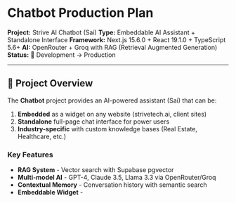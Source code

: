 # Chatbot Production Plan

**Project:** Strive AI Chatbot (Sai)
**Type:** Embeddable AI Assistant + Standalone Interface
**Framework:** Next.js 15.6.0 + React 19.1.0 + TypeScript 5.6+
**AI:** OpenRouter + Groq with RAG (Retrieval Augmented Generation)
**Status:** 🚧 Development → Production

---

## 🎯 Project Overview

The **Chatbot** project provides an AI-powered assistant (Sai) that can be:
1. **Embedded** as a widget on any website (strivetech.ai, client sites)
2. **Standalone** full-page chat interface for power users
3. **Industry-specific** with custom knowledge bases (Real Estate, Healthcare, etc.)

### Key Features
- **RAG System** - Vector search with Supabase pgvector
- **Multi-model AI** - GPT-4, Claude 3.5, Llama 3.3 via OpenRouter/Groq
- **Contextual Memory** - Conversation history with semantic search
- **Embeddable Widget** - <script> tag integration
- **Industry Customization** - Industry-specific knowledge & responses
- **Real-time Streaming** - Token-by-token response streaming

---

## 📁 Current Structure Analysis

### ✅ What's Correct

```
(chatbot)/
├── app/                           # Next.js App Router ✅
│   ├── full/                     # Full-page chat interface ✅
│   ├── widget/                   # Embeddable widget ✅
│   ├── constants/                # App constants ✅
│   ├── features/                 # Feature modules ✅
│   ├── industries/               # Industry customizations ✅
│   │   ├── real-estate/
│   │   └── strive/
│   ├── schemas/                  # Zod validation schemas ✅
│   ├── services/                 # Service layer ✅
│   └── styling/                  # Layout & styles ⚠️
│       └── layout.tsx            # Should be at app/layout.tsx
│
├── components/                    # UI components ✅
│   └── UI/                       # Reusable components ✅
│
├── lib/                          # Business logic ✅
│   └── (empty)                   # Needs to be populated
│
├── types/                        # TypeScript types ✅
│
├── scripts/                      # Utility scripts ✅
│   ├── generate-embeddings.ts   # RAG embedding generation ✅
│   └── test-vector-search.ts    # RAG testing ✅
│
├── __tests__/                    # Test suites ✅
│
├── SUPABASE-RAG-SETUP.sql       # RAG database setup ✅
└── SUPABASE-RAG-SETUP-EXECUTE.sql ✅
```

### 🔴 CRITICAL ISSUES

#### Issue #1: Missing Root Files (BREAKS Next.js)

```
❌ MISSING at app/:
- app/layout.tsx (exists in app/styling/, needs to move)
- app/page.tsx (doesn't exist - need to create)
- app/globals.css (doesn't exist - need to create)
- app/favicon.ico (doesn't exist - need to add)
```

**Why this breaks Next.js:**
- Next.js REQUIRES `app/layout.tsx` at root level
- Without `app/page.tsx`, there's no root route
- App won't build or run correctly

**Impact:** Critical - app currently can't start ⚠️

#### Issue #2: Empty lib/ Directory

```
⚠️ lib/ folder is empty
Should contain:
- lib/ai/ - AI model integration
- lib/rag/ - Vector search & embeddings
- lib/database/ - Prisma client
- lib/supabase/ - Supabase client
- lib/utils/ - Helper functions
```

#### Issue #3: No Prisma Integration

```
❌ Not using shared Prisma schema
Needs to connect to: ../shared/prisma/schema.prisma
```

#### Issue #4: Environment Variables

```
❌ Has .env (should be .env.local and gitignored)
❌ Missing .env.example
```

---

## 🚀 Phase 1: Critical Fixes (DO IMMEDIATELY)

### Step 1.1: Fix Next.js Structure ⚠️ URGENT

```bash
# Run from (chatbot)/ directory

# Move layout from styling/ to app/ root
mv app/styling/layout.tsx app/layout.tsx

# Delete styling folder
rm -rf app/styling/

# Create root page.tsx
cat > app/page.tsx << 'EOF'
import { redirect } from 'next/navigation';

export default function RootPage() {
  // Redirect to full chat interface by default
  redirect('/full');
}
EOF

# Create globals.css
cat > app/globals.css << 'EOF'
@tailwind base;
@tailwind components;
@tailwind utilities;

@layer base {
  :root {
    --background: 0 0% 100%;
    --foreground: 222.2 84% 4.9%;
    --card: 0 0% 100%;
    --card-foreground: 222.2 84% 4.9%;
    --popover: 0 0% 100%;
    --popover-foreground: 222.2 84% 4.9%;
    --primary: 222.2 47.4% 11.2%;
    --primary-foreground: 210 40% 98%;
    --secondary: 210 40% 96.1%;
    --secondary-foreground: 222.2 47.4% 11.2%;
    --muted: 210 40% 96.1%;
    --muted-foreground: 215.4 16.3% 46.9%;
    --accent: 210 40% 96.1%;
    --accent-foreground: 222.2 47.4% 11.2%;
    --destructive: 0 84.2% 60.2%;
    --destructive-foreground: 210 40% 98%;
    --border: 214.3 31.8% 91.4%;
    --input: 214.3 31.8% 91.4%;
    --ring: 222.2 84% 4.9%;
    --radius: 0.5rem;
  }

  .dark {
    --background: 222.2 84% 4.9%;
    --foreground: 210 40% 98%;
    --card: 222.2 84% 4.9%;
    --card-foreground: 210 40% 98%;
    --popover: 222.2 84% 4.9%;
    --popover-foreground: 210 40% 98%;
    --primary: 210 40% 98%;
    --primary-foreground: 222.2 47.4% 11.2%;
    --secondary: 217.2 32.6% 17.5%;
    --secondary-foreground: 210 40% 98%;
    --muted: 217.2 32.6% 17.5%;
    --muted-foreground: 215 20.2% 65.1%;
    --accent: 217.2 32.6% 17.5%;
    --accent-foreground: 210 40% 98%;
    --destructive: 0 62.8% 30.6%;
    --destructive-foreground: 210 40% 98%;
    --border: 217.2 32.6% 17.5%;
    --input: 217.2 32.6% 17.5%;
    --ring: 212.7 26.8% 83.9%;
  }
}

@layer base {
  * {
    @apply border-border;
  }
  body {
    @apply bg-background text-foreground;
  }
}
EOF

# Update layout.tsx to import globals.css
```

Update `app/layout.tsx`:
```typescript
import type { Metadata } from 'next';
import { Inter } from 'next/font/google';
import './globals.css';

const inter = Inter({
  subsets: ['latin'],
  variable: '--font-sans',
});

export const metadata: Metadata = {
  title: 'Sai - AI Assistant by Strive Tech',
  description: 'Intelligent AI chatbot with industry-specific knowledge',
};

export default function RootLayout({
  children,
}: {
  children: React.ReactNode;
}) {
  return (
    <html lang="en" suppressHydrationWarning>
      <body className={`${inter.variable} font-sans antialiased`}>
        {children}
      </body>
    </html>
  );
}
```

### Step 1.2: Setup Shared Database Connection

Update `package.json` scripts:
```json
{
  "scripts": {
    "dev": "next dev --turbopack",
    "build": "next build --turbopack",
    "start": "next start",
    "lint": "eslint",
    "lint:fix": "eslint --fix",
    "type-check": "tsc --noEmit",
    "test": "jest",
    "test:watch": "jest --watch",
    "test:coverage": "jest --coverage",
    "prisma:generate": "prisma generate --schema=../shared/prisma/schema.prisma",
    "prisma:studio": "prisma studio --schema=../shared/prisma/schema.prisma",
    "rag:setup": "psql $DATABASE_URL -f SUPABASE-RAG-SETUP-EXECUTE.sql",
    "rag:generate-embeddings": "tsx scripts/generate-embeddings.ts",
    "rag:test-search": "tsx scripts/test-vector-search.ts"
  }
}
```

Then:
```bash
npm run prisma:generate
```

### Step 1.3: Create lib/ Structure

```bash
# Create necessary lib directories
mkdir -p lib/ai
mkdir -p lib/rag
mkdir -p lib/database
mkdir -p lib/supabase
mkdir -p lib/utils
```

Create `lib/database/prisma.ts`:
```typescript
import { PrismaClient } from '@prisma/client';

const globalForPrisma = globalThis as unknown as {
  prisma: PrismaClient | undefined;
};

export const prisma =
  globalForPrisma.prisma ??
  new PrismaClient({
    log: process.env.NODE_ENV === 'development'
      ? ['query', 'error', 'warn']
      : ['error'],
  });

if (process.env.NODE_ENV !== 'production') {
  globalForPrisma.prisma = prisma;
}
```

Create `lib/supabase/client.ts`:
```typescript
import { createClient } from '@supabase/supabase-js';

export const supabase = createClient(
  process.env.NEXT_PUBLIC_SUPABASE_URL!,
  process.env.NEXT_PUBLIC_SUPABASE_ANON_KEY!
);
```

### Step 1.4: Environment Variables

```bash
# Rename .env to .env.local
mv .env .env.local

# Create .env.example
cat > .env.example << 'EOF'
# Database (Supabase PostgreSQL via shared schema)
DATABASE_URL="postgresql://user:password@host:5432/db?schema=public"
DIRECT_URL="postgresql://user:password@host:5432/db"

# Supabase
NEXT_PUBLIC_SUPABASE_URL="https://xxxxx.supabase.co"
NEXT_PUBLIC_SUPABASE_ANON_KEY="eyJhbGci..."
SUPABASE_SERVICE_ROLE_KEY="eyJhbGci..." # Server-only

# AI Providers
OPENROUTER_API_KEY="sk-or-..."
GROQ_API_KEY="gsk_..."

# RAG Configuration
EMBEDDING_MODEL="text-embedding-3-small"
VECTOR_DIMENSIONS=1536

# App
NEXT_PUBLIC_CHATBOT_URL="http://localhost:3000"
NODE_ENV="development"
EOF
```

### Step 1.5: Verify Build

```bash
# Clean install
rm -rf node_modules .next
npm install

# Type check
npm run type-check

# Build
npm run build
```

---

## 🧠 Phase 2: RAG (Retrieval Augmented Generation) System

### 2.1: Vector Database Setup

The `SUPABASE-RAG-SETUP-EXECUTE.sql` file already exists. Run it:

```bash
# Setup pgvector extension and tables
npm run rag:setup

# Or manually:
psql $DATABASE_URL -f SUPABASE-RAG-SETUP-EXECUTE.sql
```

This creates:
- `chatbot_knowledge` table with vector embeddings
- Vector similarity search functions
- Indexes for fast retrieval

### 2.2: Implement RAG Service

Create `lib/rag/embeddings.ts`:
```typescript
import { OpenAI } from 'openai';

const openai = new OpenAI({
  apiKey: process.env.OPENROUTER_API_KEY,
  baseURL: 'https://openrouter.ai/api/v1',
});

export async function generateEmbedding(text: string): Promise<number[]> {
  const response = await openai.embeddings.create({
    model: 'text-embedding-3-small',
    input: text,
    encoding_format: 'float',
  });

  return response.data[0].embedding;
}

export async function generateEmbeddings(texts: string[]): Promise<number[][]> {
  const promises = texts.map(text => generateEmbedding(text));
  return Promise.all(promises);
}
```

Create `lib/rag/search.ts`:
```typescript
import { supabase } from '@/lib/supabase/client';
import { generateEmbedding } from './embeddings';

export interface SearchResult {
  id: string;
  content: string;
  metadata: Record<string, any>;
  similarity: number;
}

export async function searchKnowledge(
  query: string,
  industry?: string,
  limit: number = 5
): Promise<SearchResult[]> {
  // Generate query embedding
  const queryEmbedding = await generateEmbedding(query);

  // Search with vector similarity
  const { data, error } = await supabase.rpc('search_knowledge', {
    query_embedding: queryEmbedding,
    match_threshold: 0.7,
    match_count: limit,
    filter_industry: industry,
  });

  if (error) throw error;

  return data as SearchResult[];
}
```

Create `lib/rag/context.ts`:
```typescript
import { searchKnowledge, SearchResult } from './search';

export async function buildContextFromRAG(
  query: string,
  industry?: string
): Promise<string> {
  const results = await searchKnowledge(query, industry, 5);

  if (results.length === 0) {
    return '';
  }

  const context = results
    .map((r, i) => `[${i + 1}] ${r.content}`)
    .join('\n\n');

  return `Relevant context:\n\n${context}\n\n`;
}
```

### 2.3: Generate Embeddings for Knowledge Base

```bash
# Run embedding generation script
npm run rag:generate-embeddings

# Test vector search
npm run rag:test-search
```

---

## 🤖 Phase 3: AI Integration

### 3.1: Multi-Model AI Service

Create `lib/ai/client.ts`:
```typescript
import { OpenAI } from 'openai';
import Groq from 'groq-sdk';

// OpenRouter for GPT-4, Claude, etc.
export const openrouter = new OpenAI({
  apiKey: process.env.OPENROUTER_API_KEY,
  baseURL: 'https://openrouter.ai/api/v1',
});

// Groq for fast open-source models
export const groq = new Groq({
  apiKey: process.env.GROQ_API_KEY,
});

export type AIProvider = 'openrouter' | 'groq';
export type AIModel =
  | 'gpt-4-turbo'
  | 'claude-3.5-sonnet'
  | 'llama-3.3-70b'
  | 'mixtral-8x7b';

export function getClient(provider: AIProvider) {
  return provider === 'groq' ? groq : openrouter;
}
```

Create `lib/ai/chat.ts`:
```typescript
import { buildContextFromRAG } from '@/lib/rag/context';
import { openrouter, groq, AIProvider, AIModel } from './client';

export interface ChatMessage {
  role: 'system' | 'user' | 'assistant';
  content: string;
}

export interface ChatOptions {
  model: AIModel;
  provider: AIProvider;
  industry?: string;
  useRAG?: boolean;
  stream?: boolean;
}

export async function chat(
  messages: ChatMessage[],
  options: ChatOptions
) {
  const { model, provider, industry, useRAG = true, stream = true } = options;

  // Build RAG context if enabled
  let contextualMessages = [...messages];
  if (useRAG && messages.length > 0) {
    const lastUserMessage = messages.findLast(m => m.role === 'user');
    if (lastUserMessage) {
      const context = await buildContextFromRAG(
        lastUserMessage.content,
        industry
      );

      if (context) {
        contextualMessages = [
          messages[0], // System message
          {
            role: 'system',
            content: context,
          },
          ...messages.slice(1),
        ];
      }
    }
  }

  // Call AI provider
  const client = provider === 'groq' ? groq : openrouter;

  const response = await client.chat.completions.create({
    model,
    messages: contextualMessages,
    stream,
    temperature: 0.7,
    max_tokens: 2000,
  });

  return response;
}
```

### 3.2: Streaming Response API

Create `app/api/chat/route.ts`:
```typescript
import { NextRequest } from 'next/server';
import { chat } from '@/lib/ai/chat';

export const runtime = 'edge';

export async function POST(req: NextRequest) {
  const { messages, model, provider, industry } = await req.json();

  const stream = await chat(messages, {
    model,
    provider,
    industry,
    useRAG: true,
    stream: true,
  });

  // Return streaming response
  const encoder = new TextEncoder();
  const readable = new ReadableStream({
    async start(controller) {
      for await (const chunk of stream) {
        const text = chunk.choices[0]?.delta?.content || '';
        controller.enqueue(encoder.encode(text));
      }
      controller.close();
    },
  });

  return new Response(readable, {
    headers: {
      'Content-Type': 'text/event-stream',
      'Cache-Control': 'no-cache',
      'Connection': 'keep-alive',
    },
  });
}
```

---

## 📦 Phase 4: Widget Embedding System

### 4.1: Widget Embed Code

Create `app/widget/embed/route.ts`:
```typescript
import { NextRequest } from 'next/server';

export async function GET(req: NextRequest) {
  const { searchParams } = new URL(req.url);
  const apiKey = searchParams.get('key');
  const industry = searchParams.get('industry') || 'general';

  const embedScript = `
    (function() {
      const script = document.createElement('script');
      script.src = '${process.env.NEXT_PUBLIC_CHATBOT_URL}/widget/bundle.js';
      script.async = true;
      script.dataset.apiKey = '${apiKey}';
      script.dataset.industry = '${industry}';
      document.body.appendChild(script);
    })();
  `;

  return new Response(embedScript, {
    headers: {
      'Content-Type': 'application/javascript',
      'Cache-Control': 'public, max-age=3600',
    },
  });
}
```

### 4.2: Widget Component

Create `components/Widget.tsx`:
```typescript
'use client';

import { useState } from 'react';
import { MessageSquare, X } from 'lucide-react';
import { ChatInterface } from './ChatInterface';

export function Widget({ apiKey, industry }: { apiKey: string; industry: string }) {
  const [isOpen, setIsOpen] = useState(false);

  return (
    <>
      {/* Chat Window */}
      {isOpen && (
        <div className="fixed bottom-20 right-4 w-96 h-[600px] bg-white rounded-lg shadow-2xl border border-gray-200 z-50">
          <div className="flex items-center justify-between p-4 border-b">
            <h3 className="font-semibold">Sai Assistant</h3>
            <button onClick={() => setIsOpen(false)}>
              <X className="w-5 h-5" />
            </button>
          </div>
          <ChatInterface apiKey={apiKey} industry={industry} />
        </div>
      )}

      {/* Toggle Button */}
      <button
        onClick={() => setIsOpen(!isOpen)}
        className="fixed bottom-4 right-4 w-14 h-14 bg-blue-600 text-white rounded-full shadow-lg hover:bg-blue-700 flex items-center justify-center z-50"
      >
        <MessageSquare className="w-6 h-6" />
      </button>
    </>
  );
}
```

### 4.3: Usage Example

Customers embed the chatbot with:
```html
<script src="https://chatbot.strivetech.ai/widget/embed?key=YOUR_API_KEY&industry=healthcare"></script>
```

---

## 🏭 Phase 5: Industry Customization

### 5.1: Industry Knowledge Base

Structure:
```
app/industries/
├── real-estate/
│   ├── knowledge.ts      # Domain-specific knowledge
│   ├── prompts.ts        # Custom system prompts
│   └── tools.ts          # Industry-specific tools
└── healthcare/
    ├── knowledge.ts
    ├── prompts.ts
    └── tools.ts
```

Example `app/industries/real-estate/prompts.ts`:
```typescript
export const REAL_ESTATE_SYSTEM_PROMPT = `
You are Sai, an AI assistant specializing in real estate.
You have expert knowledge of:
- Property listings and valuations
- Market trends and analytics
- Mortgage calculations
- Legal and compliance requirements

Always provide accurate, helpful information specific to real estate.
`;
```

### 5.2: Dynamic Industry Loading

Create `lib/industries/loader.ts`:
```typescript
export async function getIndustryConfig(industry: string) {
  try {
    const config = await import(`@/app/industries/${industry}/prompts`);
    return config;
  } catch {
    // Fallback to general
    return null;
  }
}
```

---

## ✅ Phase 6: Testing & Quality

### 6.1: Test Coverage Requirements

- RAG System: 90%
- AI Chat Integration: 85%
- Widget Embedding: 80%
- API Routes: 100%
- Overall: 80% minimum

### 6.2: Key Test Files

```typescript
// __tests__/rag/search.test.ts
describe('RAG Search', () => {
  it('should return relevant results', async () => {
    const results = await searchKnowledge('real estate pricing', 'real-estate');
    expect(results.length).toBeGreaterThan(0);
    expect(results[0].similarity).toBeGreaterThan(0.7);
  });
});

// __tests__/ai/chat.test.ts
describe('AI Chat', () => {
  it('should generate response with RAG context', async () => {
    const messages = [
      { role: 'system', content: 'You are a helpful assistant' },
      { role: 'user', content: 'What is property valuation?' },
    ];

    const response = await chat(messages, {
      model: 'gpt-4-turbo',
      provider: 'openrouter',
      industry: 'real-estate',
      useRAG: true,
    });

    expect(response).toBeDefined();
  });
});
```

---

## 🚀 Phase 7: Deployment

### 7.1: Pre-Deployment Checklist

- [ ] All Phase 1 critical fixes completed
- [ ] RAG system setup and tested
- [ ] AI integration working
- [ ] Widget embedding functional
- [ ] 80%+ test coverage
- [ ] Environment variables set
- [ ] Build succeeds

### 7.2: Deployment

```bash
# Deploy to Vercel
vercel --prod

# Verify endpoints:
# - https://chatbot.strivetech.ai/full (standalone)
# - https://chatbot.strivetech.ai/widget/embed (embed script)
```

---

## 📊 Success Metrics

### Technical
- ✅ RAG search returns relevant results (>0.7 similarity)
- ✅ Response time < 2s for first token
- ✅ Widget loads in < 500ms
- ✅ 80%+ test coverage

### Functional
- ✅ Standalone chat interface working
- ✅ Widget embeddable on external sites
- ✅ Industry-specific responses accurate
- ✅ Conversation memory persists
- ✅ Streaming responses functional

---

## 🔗 Related Documentation

- [Project Root](../README.md)
- [Shared Prisma Schema](../shared/prisma/schema.prisma)
- [Platform Plan](../(platform)/PLAN.md)
- [Website Plan](../(website)/PLAN.md)

---

**Next Steps: Start with Phase 1.1 NOW - fix the missing root files!**
